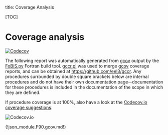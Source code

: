 title: Coverage Analysis

[TOC]

# Coverage analysis

[![Codecov](https://img.shields.io/codecov/c/github/jacobwilliams/json-fortran.svg?style=plastic)](https://codecov.io/github/jacobwilliams/json-fortran?branch=master)


The following report was automatically generated from
[gcov](https://gcc.gnu.org/onlinedocs/gcc/Gcov.html) output by the
[FoBiS.py](https://github.com/szaghi/FoBiS) Fortran build
tool. [gccr.pl](gccr.pl.html) was used to
merge [gcov](https://gcc.gnu.org/onlinedocs/gcc/Gcov.html) coverage
reports, and can be obtained at <https://github.com/eel3/gccr>. Any
procedures surrounded by double square brackets below are internal
procedures and do not have their own documentation page--documentation
for these procedures is included in the documentation of the scope in
which they are defined.

If procedure coverage is at 100%, also have a look at the
[Codecov.io coverage suggestions](https://codecov.io/github/jacobwilliams/json-fortran/features/suggestions).

![Codecov.io](https://codecov.io/github/jacobwilliams/json-fortran/branch.svg?branch=master)

{!json_module.F90.gcov.md!}
